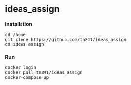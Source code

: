 # ideas_assign
### Installation
<pre>
cd /home
git clone https://github.com/tn841/ideas_assign
cd ideas_assign
</pre>
### Run
<pre>
docker login
docker pull tn841/ideas_assign
docker-compose up
<pre>


